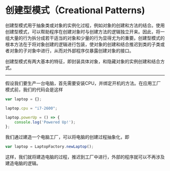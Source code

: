 # 创建型模式（Creational Patterns\)

创建型模式用于抽象类或对象的实例化过程，例如对象的创建和方法的结合。使用创建型模式，可以帮助程序在创建对象时与创建方法的逻辑独立开来。因此，将一组大量的行为拆分成若干适当的对象和少量的行为显得尤为的重要。创建型模式的根本方法在于将对象创建的逻辑进行包装，使对象的创建和结合推迟到类的子类或者对象的子对象中进行，从而对外部程序仅暴露创建对象的接口。

创建型模式有两大基本的特征，即封装具体对象，和隐藏对象的实例创建和结合方式。

---

假设我们要生产一台电脑，首先需要安装CPU，并绑定开机的方法。在应用工厂模式前，我们的代码会是这样

```js
var laptop = {};

laptop.cpu = "i7-2600";

laptop.powerUp = () => {
    console.log('Powered Up!');
};
```

我们通过建造一个电脑工厂，可以将电脑的创建过程抽象化，即

```js
var laptop = LaptopFactory.newLaptop();
```

这样，我们就将建造电脑的过程，推迟到工厂中进行，外部的程序就可以不再涉及建造电脑的逻辑。

